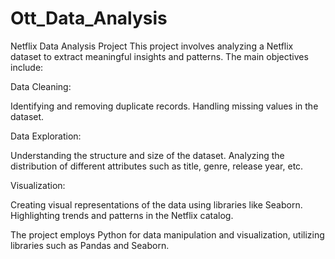 # Ott_Data_Analysis

Netflix Data Analysis Project
This project involves analyzing a Netflix dataset to extract meaningful insights and patterns. The main objectives include:

Data Cleaning:

Identifying and removing duplicate records.
Handling missing values in the dataset.

Data Exploration:

Understanding the structure and size of the dataset.
Analyzing the distribution of different attributes such as title, genre, release year, etc.

Visualization:

Creating visual representations of the data using libraries like Seaborn.
Highlighting trends and patterns in the Netflix catalog.

The project employs Python for data manipulation and visualization, utilizing libraries such as Pandas and Seaborn.

